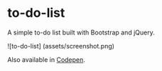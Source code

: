 # to-do-list
A simple to-do list built with Bootstrap and jQuery.

![to-do-list] (assets/screenshot.png)

Also available in [Codepen](https://codepen.io/Ry2uko/full/PoOpKZz).
